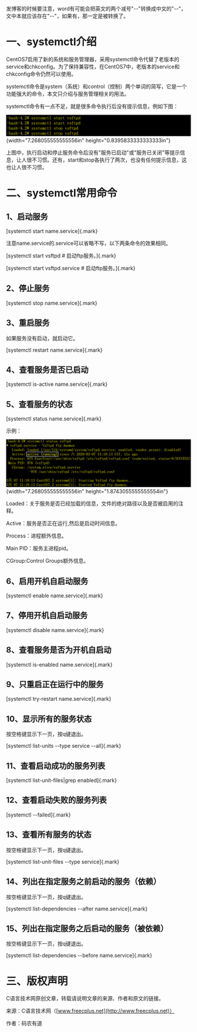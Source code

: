 发博客的时候要注意，word有可能会把英文的两个减号"\--"转换成中文的"--"，文中本就应该存在"--"，如果有，那一定是被转换了。

# 一、systemctl介绍

CentOS7启用了新的系统和服务管理器，采用systemctl命令代替了老版本的service和chkconfig。为了保持兼容性，在CentOS7中，老版本的service和chkconfig命令仍然可以使用。

systemctl命令是system（系统）和control（控制）两个单词的简写，它是一个功能强大的命令，本文只介绍与服务管理相关的用法。

systemctl命令有一点不足，就是很多命令执行后没有提示信息，例如下图：

![](/images/152/media/image1.png){width="7.268055555555556in"
height="0.8395833333333333in"}

上图中，执行启动和停止服务命令后没有"服务已启动"或"服务已关闭"等提示信息，让人很不习惯。还有，start和stop各执行了两次，也没有任何提示信息，这也让人很不习惯。

# 二、systemctl常用命令

## 1、启动服务

[systemctl start name.service]{.mark}

注意name.service的.service可以省略不写，以下两条命令的效果相同。

[systemctl start vsftpd \# 启动ftp服务。]{.mark}

[systemctl start vsftpd.service \# 启动ftp服务。]{.mark}

## 2、停止服务

[systemctl stop name.service]{.mark}

## 3、重启服务

如果服务没有启动，就启动它。

[systemctl restart name.service]{.mark}

## 4、查看服务是否已启动

[systemctl is-active name.service]{.mark}

## 5、查看服务的状态

[systemctl status name.service]{.mark}

示例：

![](/images/152/media/image2.png){width="7.268055555555556in"
height="1.8743055555555554in"}

Loaded：关于服务是否已经加载的信息，文件的绝对路径以及是否被启用的注释。

Active：服务是否正在运行,然后是启动时间信息。

Process：进程额外信息。

Main PID：服务主进程pid。

CGroup:Control Groups额外信息。

## 6、启用开机自启动服务

[systemctl enable name.service]{.mark}

## 7、停用开机自启动服务

[systemctl disable name.service]{.mark}

## 8、查看服务是否为开机自启动

[systemctl is-enabled name.service]{.mark}

## 9、只重启正在运行中的服务

[systemctl try-restart name.service]{.mark}

## 10、显示所有的服务状态

按空格键显示下一页，按q键退出。

[systemctl list-units \--type service \--all]{.mark}

## 11、查看启动成功的服务列表

[systemctl list-unit-files\|grep enabled]{.mark}

## 12、查看启动失败的服务列表

[systemctl \--failed]{.mark}

## 13、查看所有服务的状态

按空格键显示下一页，按q键退出。

[systemctl list-unit-files \--type service]{.mark}

## 14、列出在指定服务之前启动的服务（依赖）

按空格键显示下一页，按q键退出。

[systemctl list-dependencies \--after name.service]{.mark}

## 15、列出在指定服务之后启动的服务（被依赖）

按空格键显示下一页，按q键退出。

[systemctl list-dependencies \--before name.service]{.mark}

# 三、版权声明

C语言技术网原创文章，转载请说明文章的来源、作者和原文的链接。

来源：C语言技术网（[www.freecplus.net](http://www.freecplus.net)）

作者：码农有道
